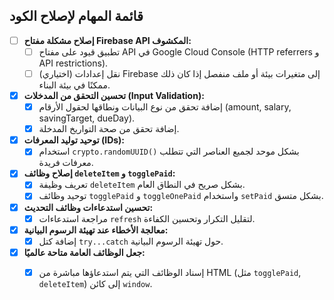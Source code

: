 ## قائمة المهام لإصلاح الكود

- [ ] **إصلاح مشكلة مفتاح Firebase API المكشوف:**
  - [ ] تطبيق قيود على مفتاح API في Google Cloud Console (HTTP referrers و API restrictions).
  - [ ] (اختياري) نقل إعدادات Firebase إلى متغيرات بيئة أو ملف منفصل إذا كان ذلك ممكنًا في بيئة البناء.

- [x] **تحسين التحقق من المدخلات (Input Validation):**
  - [x] إضافة تحقق من نوع البيانات ونطاقها لحقول الأرقام (amount, salary, savingTarget, dueDay).
  - [x] إضافة تحقق من صحة التواريخ المدخلة.

- [x] **توحيد توليد المعرفات (IDs):**
  - [x] استخدام `crypto.randomUUID()` بشكل موحد لجميع العناصر التي تتطلب معرفات فريدة.

- [x] **إصلاح وظائف `deleteItem` و `togglePaid`:**
  - [x] تعريف وظيفة `deleteItem` بشكل صريح في النطاق العام.
  - [x] توحيد وظائف `togglePaid` و `toggleOnePaid` واستخدام `setPaid` بشكل متسق.

- [x] **تحسين استدعاءات وظائف التحديث:**
  - [x] مراجعة استدعاءات `refresh` لتقليل التكرار وتحسين الكفاءة.

- [x] **معالجة الأخطاء عند تهيئة الرسوم البيانية:**
  - [x] إضافة كتل `try...catch` حول تهيئة الرسوم البيانية.

- [x] **جعل الوظائف العامة متاحة عالميًا:**
  - [x] إسناد الوظائف التي يتم استدعاؤها مباشرة من HTML (مثل `togglePaid`, `deleteItem`) إلى كائن `window`.



